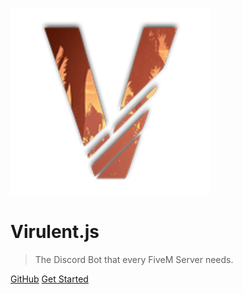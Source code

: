 ![logo](img/60E92F36-F953-49A9-B8F8-07B7DD10A34C.png)

# Virulent.js

> The Discord Bot that every FiveM Server needs. 

[GitHub](https://github.com/TheRealToxicDev/FiveM-Stats-Bot)
[Get Started](#about)
